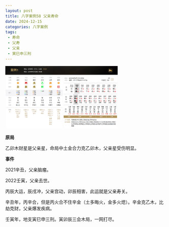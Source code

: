 ```yaml
---
layout: post
title: 八字案例58 父亲寿命
date: 2024-12-15
categories: 八字案例
tags:
 - 寿命
 - 父寿
 - 父亲
 - 寅巳申三刑
---
```


<img src="/images/bazi-example/bazi-example-58.PNG" width="70%">

**原局**

乙卯木财星是父亲星，命局中土金合力克乙卯木，父亲星受伤明显。

**事件**

2021辛丑，父亲脑瘤。

2022壬寅，父亲去世。

丙辰大运，辰戌冲，父亲宫动，卯辰相害，此运就是父亲寿关。

辛丑年，丙辛合，但是丙火合不住辛金（土多晦火，金多火熄）。辛金克乙木，比劫克财，父亲爆发疾病。

壬寅年，地支寅巳申三刑。寅卯辰三会木局，一网打尽。
